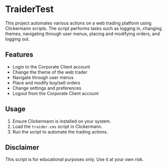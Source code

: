 # TraiderTest

This project automates various actions on a web trading platform using Clickermann scripts. The script performs tasks such as logging in, changing themes, navigating through user menus, placing and modifying orders, and logging out.

## Features

- Login to the Corporate Client account
- Change the theme of the web trader
- Navigate through user menus
- Place and modify buy/sell orders
- Change settings and preferences
- Logout from the Corporate Client account

## Usage

1. Ensure Clickermann is installed on your system.
2. Load the `traider.cms` script in Clickermann.
3. Run the script to automate the trading actions.

## Disclaimer

This script is for educational purposes only. Use it at your own risk.
